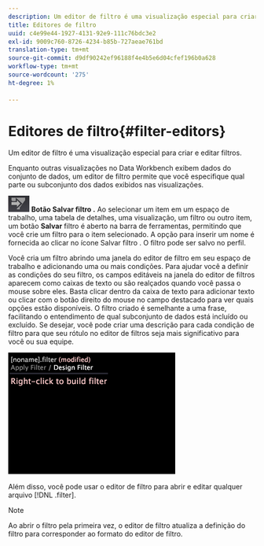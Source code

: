 ```yaml
---
description: Um editor de filtro é uma visualização especial para criar e editar filtros.
title: Editores de filtro
uuid: c4e99e44-1927-4131-92e9-111c76bdc3e2
exl-id: 9009c760-8726-4234-b85b-727aeae761bd
translation-type: tm+mt
source-git-commit: d9df90242ef96188f4e4b5e6d04cfef196b0a628
workflow-type: tm+mt
source-wordcount: '275'
ht-degree: 1%

---
```


# Editores de filtro{#filter-editors}

Um editor de filtro é uma visualização especial para criar e editar filtros.

Enquanto outras visualizações no Data Workbench exibem dados do conjunto de dados, um editor de filtro permite que você especifique qual parte ou subconjunto dos dados exibidos nas visualizações.

![](assets/filter_edit_toolbar.png) **Botão Salvar filtro .** Ao selecionar um item em um espaço de trabalho, uma tabela de detalhes, uma visualização, um filtro ou outro item, um botão  **Salvar** filtro é aberto na barra de ferramentas, permitindo que você crie um filtro para o item selecionado. A opção para inserir um nome é fornecida ao clicar no ícone Salvar filtro . O filtro pode ser salvo no perfil.

Você cria um filtro abrindo uma janela do editor de filtro em seu espaço de trabalho e adicionando uma ou mais condições. Para ajudar você a definir as condições do seu filtro, os campos editáveis na janela do editor de filtros aparecem como caixas de texto ou são realçados quando você passa o mouse sobre eles. Basta clicar dentro da caixa de texto para adicionar texto ou clicar com o botão direito do mouse no campo destacado para ver quais opções estão disponíveis. O filtro criado é semelhante a uma frase, facilitando o entendimento de qual subconjunto de dados está incluído ou excluído. Se desejar, você pode criar uma descrição para cada condição de filtro para que seu rótulo no editor de filtros seja mais significativo para você ou sua equipe.

![](assets/vis_FilterEditor_Blank.png)

Além disso, você pode usar o editor de filtro para abrir e editar qualquer arquivo [!DNL .filter].

>[!NOTE]
>
>Ao abrir o filtro pela primeira vez, o editor de filtro atualiza a definição do filtro para corresponder ao formato do editor de filtro.
